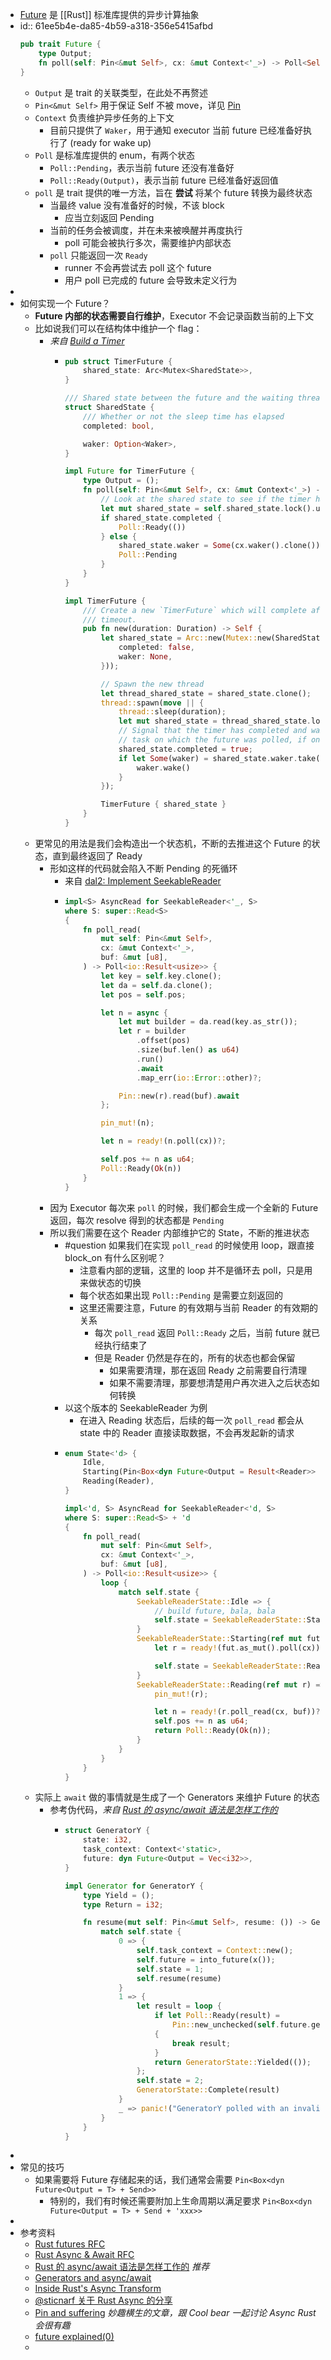 - [Future](https://doc.rust-lang.org/std/future/trait.Future.html) 是 [[Rust]] 标准库提供的异步计算抽象
- id:: 61ee5b4e-da85-4b59-a318-356e5415afbd
  ```rust
  pub trait Future {
      type Output;
      fn poll(self: Pin<&mut Self>, cx: &mut Context<'_>) -> Poll<Self::Output>;
  }
  ```
	- `Output` 是 trait 的关联类型，在此处不再赘述
	- `Pin<&mut Self>` 用于保证 Self 不被 move，详见 [Pin]([[Rust/std/Pin]])
	- `Context` 负责维护异步任务的上下文
		- 目前只提供了 `Waker`，用于通知 executor 当前 future 已经准备好执行了 (ready for wake up)
	- `Poll` 是标准库提供的 enum，有两个状态
		- `Poll::Pending`，表示当前 future 还没有准备好
		- `Poll::Ready(Output)`，表示当前 future 已经准备好返回值
	- `poll` 是 trait 提供的唯一方法，旨在 **尝试** 将某个 future 转换为最终状态
		- 当最终 value 没有准备好的时候，不该 block
			- 应当立刻返回 Pending
		- 当前的任务会被调度，并在未来被唤醒并再度执行
			- poll 可能会被执行多次，需要维护内部状态
		- `poll` 只能返回一次 `Ready`
			- runner 不会再尝试去 poll 这个 future
			- 用户 poll 已完成的 future 会导致未定义行为
-
- 如何实现一个 Future？
	- **Future 内部的状态需要自行维护**，Executor 不会记录函数当前的上下文
	- 比如说我们可以在结构体中维护一个 flag：
		- *来自 [Build a Timer](https://rust-lang.github.io/async-book/02_execution/03_wakeups.html)*
			- ```rust
			  pub struct TimerFuture {
			      shared_state: Arc<Mutex<SharedState>>,
			  }
			  
			  /// Shared state between the future and the waiting thread
			  struct SharedState {
			      /// Whether or not the sleep time has elapsed
			      completed: bool,
			  
			      waker: Option<Waker>,
			  }
			  
			  impl Future for TimerFuture {
			      type Output = ();
			      fn poll(self: Pin<&mut Self>, cx: &mut Context<'_>) -> Poll<Self::Output> {
			          // Look at the shared state to see if the timer has already completed.
			          let mut shared_state = self.shared_state.lock().unwrap();
			          if shared_state.completed {
			              Poll::Ready(())
			          } else {
			              shared_state.waker = Some(cx.waker().clone());
			              Poll::Pending
			          }
			      }
			  }
			  
			  impl TimerFuture {
			      /// Create a new `TimerFuture` which will complete after the provided
			      /// timeout.
			      pub fn new(duration: Duration) -> Self {
			          let shared_state = Arc::new(Mutex::new(SharedState {
			              completed: false,
			              waker: None,
			          }));
			  
			          // Spawn the new thread
			          let thread_shared_state = shared_state.clone();
			          thread::spawn(move || {
			              thread::sleep(duration);
			              let mut shared_state = thread_shared_state.lock().unwrap();
			              // Signal that the timer has completed and wake up the last
			              // task on which the future was polled, if one exists.
			              shared_state.completed = true;
			              if let Some(waker) = shared_state.waker.take() {
			                  waker.wake()
			              }
			          });
			  
			          TimerFuture { shared_state }
			      }
			  }
			  ```
	- 更常见的用法是我们会构造出一个状态机，不断的去推进这个 Future 的状态，直到最终返回了 Ready
		- 形如这样的代码就会陷入不断 Pending 的死循环
			- 来自 [dal2: Implement SeekableReader](https://github.com/datafuselabs/databend/pull/3934)
			- ```rust
			  impl<S> AsyncRead for SeekableReader<'_, S>
			  where S: super::Read<S>
			  {
			      fn poll_read(
			          mut self: Pin<&mut Self>,
			          cx: &mut Context<'_>,
			          buf: &mut [u8],
			      ) -> Poll<io::Result<usize>> {
			          let key = self.key.clone();
			          let da = self.da.clone();
			          let pos = self.pos;
			  
			          let n = async {
			              let mut builder = da.read(key.as_str());
			              let r = builder
			                  .offset(pos)
			                  .size(buf.len() as u64)
			                  .run()
			                  .await
			                  .map_err(io::Error::other)?;
			  
			              Pin::new(r).read(buf).await
			          };
			  
			          pin_mut!(n);
			  
			          let n = ready!(n.poll(cx))?;
			  
			          self.pos += n as u64;
			          Poll::Ready(Ok(n))
			      }
			  }
			  ```
		- 因为 Executor 每次来 `poll` 的时候，我们都会生成一个全新的 Future 返回，每次 resolve 得到的状态都是 `Pending`
		- 所以我们需要在这个 Reader 内部维护它的 State，不断的推进状态
			- #question 如果我们在实现 `poll_read` 的时候使用 loop，跟直接 block_on 有什么区别呢？
				- 注意看内部的逻辑，这里的 loop 并不是循环去 poll，只是用来做状态的切换
				- 每个状态如果出现 `Poll::Pending` 是需要立刻返回的
				- 这里还需要注意，Future 的有效期与当前 Reader 的有效期的关系
					- 每次 `poll_read` 返回 `Poll::Ready` 之后，当前 future 就已经执行结束了
					- 但是 Reader 仍然是存在的，所有的状态也都会保留
						- 如果需要清理，那在返回 Ready 之前需要自行清理
						- 如果不需要清理，那要想清楚用户再次进入之后状态如何转换
			- 以这个版本的 SeekableReader 为例
				- 在进入 Reading 状态后，后续的每一次 `poll_read` 都会从 state 中的 Reader 直接读取数据，不会再发起新的请求
			- ```rust
			  enum State<'d> {
			      Idle,
			      Starting(Pin<Box<dyn Future<Output = Result<Reader>> + Send + 'd>>),
			      Reading(Reader),
			  }
			  
			  impl<'d, S> AsyncRead for SeekableReader<'d, S>
			  where S: super::Read<S> + 'd
			  {
			      fn poll_read(
			          mut self: Pin<&mut Self>,
			          cx: &mut Context<'_>,
			          buf: &mut [u8],
			      ) -> Poll<io::Result<usize>> {
			          loop {
			              match self.state {
			                  SeekableReaderState::Idle => {
			                      // build future, bala, bala
			                      self.state = SeekableReaderState::Starting(f.boxed());
			                  }
			                  SeekableReaderState::Starting(ref mut fut) => {
			                      let r = ready!(fut.as_mut().poll(cx)).map_err(io::Error::other)?;
			  
			                      self.state = SeekableReaderState::Reading(r);
			                  }
			                  SeekableReaderState::Reading(ref mut r) => {
			                      pin_mut!(r);
			  
			                      let n = ready!(r.poll_read(cx, buf))?;
			                      self.pos += n as u64;
			                      return Poll::Ready(Ok(n));
			                  }
			              }
			          }
			      }
			  }
			  ```
	- 实际上 `await` 做的事情就是生成了一个 Generators 来维护 Future 的状态
		- 参考伪代码，*来自 [Rust 的 async/await 语法是怎样工作的](https://ipotato.me/article/70)*
			- ```rust
			  struct GeneratorY {
			      state: i32,
			      task_context: Context<'static>,
			      future: dyn Future<Output = Vec<i32>>,
			  }
			  
			  impl Generator for GeneratorY {
			      type Yield = ();
			      type Return = i32;
			  
			      fn resume(mut self: Pin<&mut Self>, resume: ()) -> GeneratorState<Self::Yield, Self::Return> {
			          match self.state {
			              0 => {
			                  self.task_context = Context::new();
			                  self.future = into_future(x());
			                  self.state = 1;
			                  self.resume(resume)
			              }
			              1 => {
			                  let result = loop {
			                      if let Poll::Ready(result) =
			                          Pin::new_unchecked(self.future.get_mut()).poll(self.task_context)
			                      {
			                          break result;
			                      }
			                      return GeneratorState::Yielded(());
			                  };
			                  self.state = 2;
			                  GeneratorState::Complete(result)
			              }
			              _ => panic!("GeneratorY polled with an invalid state"),
			          }
			      }
			  }
			  ```
-
- 常见的技巧
	- 如果需要将 Future 存储起来的话，我们通常会需要 `Pin<Box<dyn Future<Output = T> + Send>>`
		- 特别的，我们有时候还需要附加上生命周期以满足要求 `Pin<Box<dyn Future<Output = T> + Send + 'xxx>>`
-
- 参考资料
	- [Rust futures RFC](https://github.com/rust-lang/rfcs/blob/master/text/2592-futures.md)
	- [Rust Async & Await RFC](https://github.com/rust-lang/rfcs/blob/master/text/2394-async_await.md)
	- [Rust 的 async/await 语法是怎样工作的](https://ipotato.me/article/70) *推荐*
	- [Generators and async/await](https://cfsamson.github.io/books-futures-explained/4_generators_async_await.html#generators-and-asyncawait)
	- [Inside Rust's Async Transform](https://blag.nemo157.com/2018/12/09/inside-rusts-async-transform.html)
	- [@sticnarf 关于 Rust Async 的分享](https://docs.google.com/presentation/d/1UYGAAm60-FCudvEmXPV0Ca6REo-nvN_L73ddWIDBuik/edit)
	- [Pin and suffering](https://fasterthanli.me/articles/pin-and-suffering) *妙趣横生的文章，跟 Cool bear 一起讨论 Async Rust 会很有趣*
	- [future explained(0)](https://hsqstephenzhang.github.io/2021/11/24/rust/futures/future-explained0/)
	-